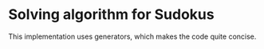 # Solving algorithm for Sudokus

This implementation uses generators, which makes the code quite concise.
